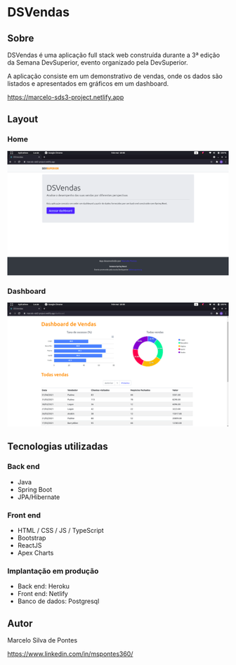 # DSVendas

## Sobre

<p>DSVendas é uma aplicação full stack web construída durante a 3ª edição da Semana DevSuperior, evento organizado pela DevSuperior.<p>
<p>A aplicação consiste em um demonstrativo de vendas, onde os dados são listados e apresentados em gráficos em um dashboard.<p>

<https://marcelo-sds3-project.netlify.app>

## Layout

### Home
![Home](frontend/src/assets/img/ds-home.png)

### Dashboard
![Dashboard](frontend/src/assets/img/ds-dashboard.png)

## Tecnologias utilizadas

### Back end
* Java
* Spring Boot
* JPA/Hibernate

### Front end
* HTML / CSS / JS / TypeScript
* Bootstrap
* ReactJS
* Apex Charts

### Implantação em produção
* Back end: Heroku
* Front end: Netlify
* Banco de dados: Postgresql

## Autor
<p>Marcelo Silva de Pontes<p>

<https://www.linkedin.com/in/mspontes360/>
